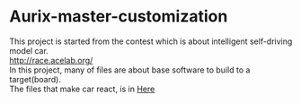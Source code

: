 # Aurix-master-customization

This project is started from the contest which is about intelligent self-driving model car.  
http://race.acelab.org/  
In this project, many of files are about base software to build to a target(board).  
The files that make car react, is in [Here](https://github.com/IMRaccoon/Aurix-master-customization/tree/master/AurixRacer-master/src/MyApp/AurixRacer/0_Src/AppSw/Tricore/SnsAct)
